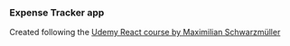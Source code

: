 ### Expense Tracker app

Created following the 
[Udemy React course by Maximilian Schwarzmüller](https://www.udemy.com/course/react-the-complete-guide-incl-redux/)
